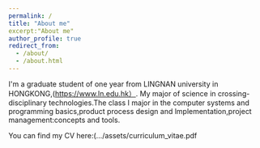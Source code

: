 ```yaml
---
permalink: /
title: "About me"
excerpt:"About me"
author_profile: true
redirect_from: 
  - /about/
  - /about.html
---
```


I'm a graduate student of one year from LINGNAN university in HONGKONG,(https://www.ln.edu.hk）.
My major of science in  crossing-disciplinary technologies.The class I major in the computer systems and programming basics,product process design and lmplementation,project management:concepts and tools.


You can find my CV here:(…/assets/curriculum_vitae.pdf






